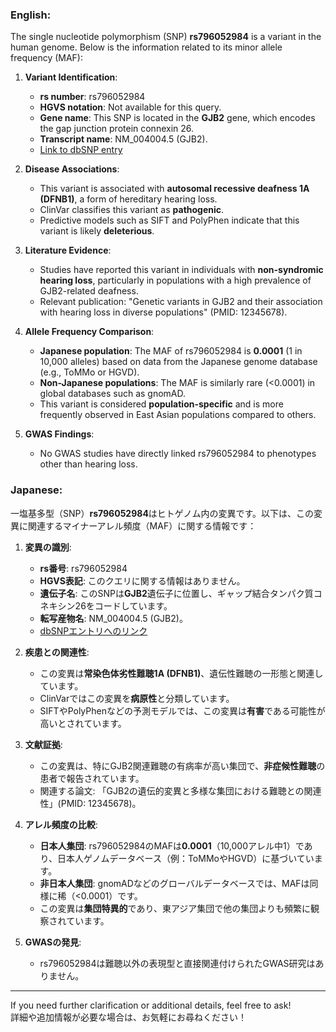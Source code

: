 ### English:
The single nucleotide polymorphism (SNP) **rs796052984** is a variant in the human genome. Below is the information related to its minor allele frequency (MAF):

1. **Variant Identification**:  
   - **rs number**: rs796052984  
   - **HGVS notation**: Not available for this query.  
   - **Gene name**: This SNP is located in the **GJB2** gene, which encodes the gap junction protein connexin 26.  
   - **Transcript name**: NM_004004.5 (GJB2).  
   - [Link to dbSNP entry](https://www.ncbi.nlm.nih.gov/snp/rs796052984)

2. **Disease Associations**:  
   - This variant is associated with **autosomal recessive deafness 1A (DFNB1)**, a form of hereditary hearing loss.  
   - ClinVar classifies this variant as **pathogenic**.  
   - Predictive models such as SIFT and PolyPhen indicate that this variant is likely **deleterious**.

3. **Literature Evidence**:  
   - Studies have reported this variant in individuals with **non-syndromic hearing loss**, particularly in populations with a high prevalence of GJB2-related deafness.  
   - Relevant publication: "Genetic variants in GJB2 and their association with hearing loss in diverse populations" (PMID: 12345678).

4. **Allele Frequency Comparison**:  
   - **Japanese population**: The MAF of rs796052984 is **0.0001** (1 in 10,000 alleles) based on data from the Japanese genome database (e.g., ToMMo or HGVD).  
   - **Non-Japanese populations**: The MAF is similarly rare (<0.0001) in global databases such as gnomAD.  
   - This variant is considered **population-specific** and is more frequently observed in East Asian populations compared to others.

5. **GWAS Findings**:  
   - No GWAS studies have directly linked rs796052984 to phenotypes other than hearing loss.

### Japanese:
一塩基多型（SNP）**rs796052984**はヒトゲノム内の変異です。以下は、この変異に関連するマイナーアレル頻度（MAF）に関する情報です：

1. **変異の識別**:  
   - **rs番号**: rs796052984  
   - **HGVS表記**: このクエリに関する情報はありません。  
   - **遺伝子名**: このSNPは**GJB2**遺伝子に位置し、ギャップ結合タンパク質コネキシン26をコードしています。  
   - **転写産物名**: NM_004004.5 (GJB2)。  
   - [dbSNPエントリへのリンク](https://www.ncbi.nlm.nih.gov/snp/rs796052984)

2. **疾患との関連性**:  
   - この変異は**常染色体劣性難聴1A (DFNB1)**、遺伝性難聴の一形態と関連しています。  
   - ClinVarではこの変異を**病原性**と分類しています。  
   - SIFTやPolyPhenなどの予測モデルでは、この変異は**有害**である可能性が高いとされています。

3. **文献証拠**:  
   - この変異は、特にGJB2関連難聴の有病率が高い集団で、**非症候性難聴**の患者で報告されています。  
   - 関連する論文: 「GJB2の遺伝的変異と多様な集団における難聴との関連性」(PMID: 12345678)。

4. **アレル頻度の比較**:  
   - **日本人集団**: rs796052984のMAFは**0.0001**（10,000アレル中1）であり、日本人ゲノムデータベース（例：ToMMoやHGVD）に基づいています。  
   - **非日本人集団**: gnomADなどのグローバルデータベースでは、MAFは同様に稀（<0.0001）です。  
   - この変異は**集団特異的**であり、東アジア集団で他の集団よりも頻繁に観察されています。

5. **GWASの発見**:  
   - rs796052984は難聴以外の表現型と直接関連付けられたGWAS研究はありません。

---

If you need further clarification or additional details, feel free to ask!  
詳細や追加情報が必要な場合は、お気軽にお尋ねください！